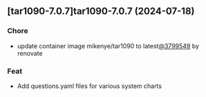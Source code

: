 

## [tar1090-7.0.7]tar1090-7.0.7 (2024-07-18)

### Chore



- update container image mikenye/tar1090 to latest[@3799549](https://github.com/3799549) by renovate

### Feat



- Add questions.yaml files for various system charts